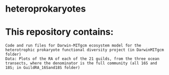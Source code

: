 # heteroprokaryotes
# This repository contains:

    Code and run files for Darwin-MITgcm ecosystem model for the heterotrophic prokaryote functional diversity project (in DarwinMITgcm folder)
    Data: Plots of the RA of each of the 21 guilds, from the three ocean transects, where the denominator is the full community (all 16S and 18S; in GuildRA_16Sand18S folder)

